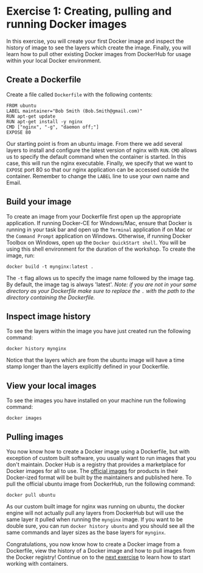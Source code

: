 # Exercise 1: Creating, pulling and running Docker images

In this exercise, you will create your first Docker image and inspect the history of image to see the layers which create the image. Finally, you will learn how to pull other existing Docker images from DockerHub for usage within your local Docker environment.

## Create a Dockerfile

Create a file called `Dockerfile` with the following contents:

```
FROM ubuntu
LABEL maintainer="Bob Smith (Bob.Smith@gmail.com)"
RUN apt-get update
RUN apt-get install -y nginx
CMD ["nginx", "-g", "daemon off;"]
EXPOSE 80
```

Our starting point is from an ubuntu image. From there we add several layers to install and configure the latest version of nginx with `RUN`. `CMD` allows us to specify the default command when the container is started. In this case, this will run the nginx executable. Finally, we specify that we want to `EXPOSE` port 80 so that our nginx application can be accessed outside the container. Remember to change the `LABEL` line to use your own name and Email.

## Build your image

To create an image from your Dockerfile first open up the appropriate application. If running Docker-CE for Windows/Mac, ensure that Docker is running in your task bar and open up the `Terminal` application if on Mac or the `Command Prompt` application on Windows. Otherwise, if running Docker Toolbox on Windows, open up the `Docker QuickStart shell`. You will be using this shell environment for the duration of the workshop. To create the image, run:

`docker build -t mynginx:latest .`

The `-t` flag allows us to specify the image name followed by the image tag. By default, the image tag is always 'latest'.
*Note: if you are not in your same directory as your Dockerfile make sure to replace the `.` with the path to the directory containing the Dockerfile.*

## Inspect image history

To see the layers within the image you have just created run the following command:

`docker history mynginx`

Notice that the layers which are from the ubuntu image will have a time stamp longer than the layers explicitly defined in your Dockerfile.

## View your local images

To see the images you have installed on your machine run the following command:

`docker images`

## Pulling images

You now know how to create a Docker image using a Dockerfile, but with exception of custom built software, you usually want to run images that you don't maintain. Docker Hub is a registry that provides a marketplace for Docker images for all to use. The [official images](https://hub.docker.com/explore/) for products in their Docker-ized format will be built by the maintainers and published here. To pull the official ubuntu image from DockerHub, run the following command:

`docker pull ubuntu`

As our custom built image for nginx was running on ubuntu, the docker engine will not actually pull any layers from DockerHub but will use the same layer it pulled when running the `mynginx` image. If you want to be double sure, you can run `docker history ubuntu` and you should see all the same commands and layer sizes as the base layers for `mynginx`.

Congratulations, you now know how to create a Docker image from a Dockerfile, view the history of a Docker image and how to pull images from the Docker registry! Continue on to the [next exercise](../2_Create_view_stop_containers) to learn how to start working with containers.
